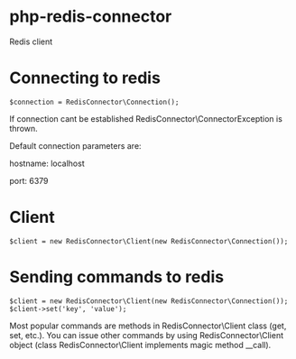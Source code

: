 # php-redis-connector
Redis client

# Connecting to redis
```
$connection = RedisConnector\Connection();
```
If connection cant be established RedisConnector\ConnectorException is thrown.

Default connection parameters are:

hostname: localhost

port: 6379

# Client
```
$client = new RedisConnector\Client(new RedisConnector\Connection());
```
# Sending commands to redis
```
$client = new RedisConnector\Client(new RedisConnector\Connection());
$client->set('key', 'value');
```
Most popular commands are methods in RedisConnector\Client class (get, set, etc.). You can issue other commands by using RedisConnector\Client object (class RedisConnector\Client implements magic method __call).
